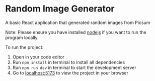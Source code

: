 # Random Image Generator

A basic React application that generated random images from Picsum

Note: Please ensure you have installed [nodejs](https://nodejs.org/en/download/) if you want to run the program locally.

To run the project:

1. Open in your code editor
2. Run `npm install` in terminal to install all dependencies
3. Run `npm run dev` in terminal to start the development server
4. Go to [localhost:5173](http://localhost:5173) to view the project in your browser
